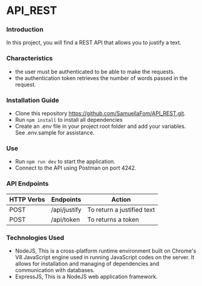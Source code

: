 # API_REST

### Introduction
In this project, you will find a REST API that allows you to justify a text.

### Characteristics 
  * the user must be authenticated to be able to make the requests.
  * the authentication token retrieves the number of words passed in the request.

### Installation Guide
  * Clone this repository https://github.com/SamuellaFom/API_REST.git.
  * Run ``npm install`` to install all dependencies
  * Create an .env file in your project root folder and add your variables. See .env.sample for assistance.

### Use
  * Run ```npm run dev``` to start the application.
  * Connect to the API using Postman on port 4242.

### API Endpoints
| HTTP Verbs | Endpoints | Action |
| --- | --- | --- |
| POST | /api/justify | To return a justified text |
| POST | /api/token | To returns a token |

### Technologies Used
  * NodeJS, This is a cross-platform runtime environment built on Chrome's V8 JavaScript engine used in running JavaScript codes on the server. It allows for   installation and managing of dependencies and communication with databases.
  * ExpressJS, This is a NodeJS web application framework.  